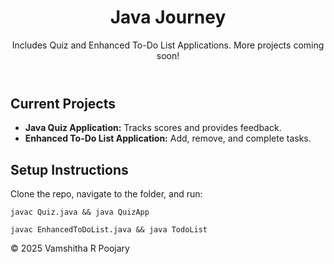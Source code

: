 <!DOCTYPE html>
<html lang="en">
<head>
    <meta charset="UTF-8">
    <meta name="viewport" content="width=device-width, initial-scale=1.0">
    
</head>
<body>
    <header>
        <h1>Java Journey</h1>
        <p>Includes Quiz and Enhanced To-Do List Applications. More projects coming soon!</p>
    </header>
    <section>
        <h2>Current Projects</h2>
        <ul>
            <li><strong>Java Quiz Application:</strong> Tracks scores and provides feedback.</li>
            <li><strong>Enhanced To-Do List Application:</strong> Add, remove, and complete tasks.</li>
        </ul>
    </section>
    <section>
        <h2>Setup Instructions</h2>
        <p>Clone the repo, navigate to the folder, and run:</p>
        <pre><code>javac Quiz.java && java QuizApp</code></pre>
        <pre><code>javac EnhancedToDoList.java && java TodoList</code></pre>
    </section>
    <footer>
        <p>&copy; 2025 Vamshitha R Poojary</p>
    </footer>
</body>
</html>
